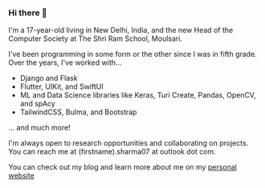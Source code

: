 ### Hi there 👋

I'm a 17-year-old living in New Delhi, India, and the new Head of the Computer Society at The Shri Ram School, Moulsari. 

I've been programming in some form or the other since I was in fifth grade. Over the years, I've worked with...
- Django and Flask
- Flutter, UIKit, and SwiftUI
- ML and Data Science libraries like Keras, Turi Create, Pandas, OpenCV, and spAcy
- TailwindCSS, Bulma, and Bootstrap 

... and much more!

I'm always open to research opportunities and collaborating on projects. You can reach me at (firstname).sharma07 at outlook dot com.

You can check out my blog and learn more about me on my [personal website](https://arjun-sharma.netlify.app)
